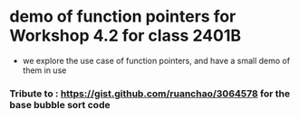 # demo of function pointers for Workshop 4.2 for class 2401B
- we explore the use case of function pointers, and have a small demo of them in use

### Tribute to : https://gist.github.com/ruanchao/3064578 for the base bubble sort code
